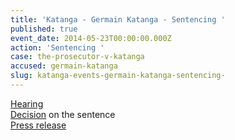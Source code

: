 ```yaml
---
title: 'Katanga - Germain Katanga - Sentencing '
published: true
event_date: 2014-05-23T00:00:00.000Z
action: 'Sentencing '
case: the-prosecutor-v-katanga
accused: germain-katanga
slug: katanga-events-germain-katanga-sentencing-
---
```



[Hearing](https://youtu.be/fDZZRx9ekKw)
<br>[Decision](https://www.icc-cpi.int/Pages/record.aspx?docNo=ICC-01/04-01/07-3484) on the sentence
<br>[Press release](https://www.icc-cpi.int/pages/item.aspx?name=PR1008)
